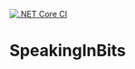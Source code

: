 [![.NET Core CI](https://github.com/doms92/SpeakingInBits/actions/workflows/dotnetcore.yml/badge.svg)](https://github.com/doms92/SpeakingInBits/actions/workflows/dotnetcore.yml)


# SpeakingInBits
